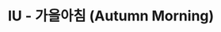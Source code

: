 ---
layout: page
title: IU - 가을아침 (Autumn Morning)
description: a project with a background image
link: https://www.youtube.com/embed/T-U-6zkl7yw?si=rt3vMbzxE1I-jnjV
importance: 27
category: [Flute, Singing]
---